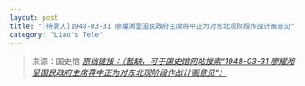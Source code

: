 ```yaml
---
layout: post
title: "[待录入]1948-03-31 廖耀湘呈国民政府主席蒋中正为对东北现阶段作战计画意见"
category: "Liao's Tele"
---
```



> 来源：国史馆 [*原档链接：（暂缺，可于国史馆网站搜索“1948-03-31 廖耀湘呈国民政府主席蒋中正为对东北现阶段作战计画意见“）*]()
